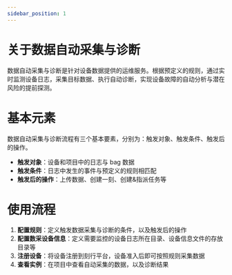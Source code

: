 ```yaml
---
sidebar_position: 1
---
```

# 关于数据自动采集与诊断

数据自动采集与诊断是针对设备数据提供的运维服务。根据预定义的规则，通过实时监测设备日志，采集目标数据、执行自动诊断，实现设备故障的自动分析与潜在风险的提前探测。

# 基本元素

数据自动采集与诊断流程有三个基本要素，分别为：触发对象、触发条件、触发后的操作。
- **触发对象**：设备和项目中的日志与 bag 数据
- **触发条件**：日志中发生的事件与预定义的规则相匹配
- **触发后的操作**：上传数据、创建一刻、创建&指派任务等

# 使用流程

1. **配置规则**：定义触发数据采集与诊断的条件，以及触发后的操作
2. **配置数采设备信息**：定义需要监控的设备日志所在目录、设备信息文件的存放目录等
3. **注册设备**：将设备注册到刻行平台，设备准入后即可按照规则采集数据
4. **查看实例**：在项目中查看自动采集的数据，以及诊断结果
